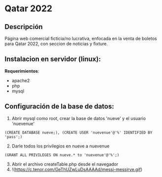 # Qatar 2022

## Descripción
Página web comercial ficticia/no lucrativa, enfocada en la venta de boletos para Qatar 2022, con seccion de noticias y fixture.

## Instalacion en servidor (linux):
**Requerimientos**: 
- apache2
- php
- mysql

## Configuración de la base de datos:
1. Abrir mysql como root, crear la base de datos 'nueve' y el usuario 'nuevenue'
```
(CREATE DATABASE nueve;), (CREATE USER 'nuevenue'@'%' IDENTIFIED BY 'pass';)
```
2. Darle todos los privilegios en nueve a nuevenue 
```
(GRANT ALL PRIVILEGES ON nueve.* to 'nuevenue'@'%';)
```
3. Abrir el archivo createTable.php desde el navegador
4. !(https://c.tenor.com/GeThUZwLuDsAAAAd/messi-messirve.gif)
